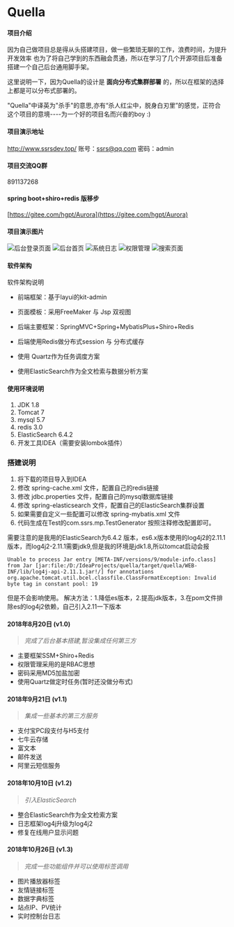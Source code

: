 # Quella

#### 项目介绍

因为自己做项目总是得从头搭建项目，做一些繁琐无聊的工作，浪费时间，为提升开发效率
也为了将自己学到的东西融会贯通，所以在学习了几个开源项目后准备搭建一个自己后台通用脚手架。

这里说明一下，因为Quella的设计是 **面向分布式集群部署** 的，所以在框架的选择上都是可以分布式部署的。


"Quella"中译英为"杀手"的意思,亦有“杀人红尘中，脱身白刃里”的感觉，正符合这个项目的意境----为一个好的项目名而兴奋的boy  :)

#### 项目演示地址
http://www.ssrsdev.top/
账号：ssrs@qq.com
密码：admin

#### 项目交流QQ群
891137268

#### spring boot+shiro+redis 版移步
[https://gitee.com/hgpt/Aurora](https://gitee.com/hgpt/Aurora)

#### 项目演示图片
![后台登录页面](https://images.gitee.com/uploads/images/2018/0924/154933_7976bedb_1783183.png "微信截图_20180924154342.png")
![后台首页](https://images.gitee.com/uploads/images/2018/0924/155004_fa46045f_1783183.png "微信截图_20180924154221.png")
![系统日志](https://images.gitee.com/uploads/images/2018/0924/155023_4a36b7f7_1783183.png "微信截图_20180924154327.png")
![权限管理](https://images.gitee.com/uploads/images/2018/0924/155049_c094a3ed_1783183.png "微信截图_20180924154309.png")
![搜索页面](https://images.gitee.com/uploads/images/2018/1010/162312_a8ed3ad3_1783183.png "TIM截图20181010160537.png")
#### 软件架构
软件架构说明

- 前端框架：基于layui的kit-admin

- 页面模板：采用FreeMaker 与 Jsp 双视图

- 后端主要框架：SpringMVC+Spring+MybatisPlus+Shiro+Redis 

- 后端使用Redis做分布式session 与 分布式缓存

- 使用 Quartz作为任务调度方案

- 使用ElasticSearch作为全文检索与数据分析方案

#### 使用环境说明

1. JDK 1.8
2. Tomcat 7
3. mysql 5.7
4. redis 3.0
5. ElasticSearch 6.4.2 
6. 开发工具IDEA（需要安装lombok插件）

### 搭建说明

1. 将下载的项目导入到IDEA 
2. 修改 spring-cache.xml 文件，配置自己的redis链接
3. 修改 jdbc.properties 文件，配置自己的mysql数据库链接
4. 修改 spring-elasticsearch 文件，配置自己的ElasticSearch集群设置
5. 如果需要自定义一些配置可以修改 spring-mybatis.xml 文件
6. 代码生成在Test的com.ssrs.mp.TestGenerator 按照注释修改配置即可。

需要注意的是我用的ElasticSearch为6.4.2 版本，es6.x版本使用的log4j2的2.11.1版本，而log4j2-2.11.1需要jdk9,但是我的环境是jdk1.8,所以tomcat启动会报

```
Unable to process Jar entry [META-INF/versions/9/module-info.class] from Jar [jar:file:/D:/IdeaProjects/quella/target/quella/WEB-INF/lib/log4j-api-2.11.1.jar!/] for annotations
org.apache.tomcat.util.bcel.classfile.ClassFormatException: Invalid byte tag in constant pool: 19

```
但是不会影响使用。
解决方法：1.降低es版本，2.提高jdk版本，3.在pom文件排除es的log4j2依赖，自己引入2.11一下版本

#### 2018年8月20日 (v1.0)

> *完成了后台基本搭建,暂没集成任何第三方*

- 主要框架SSM+Shiro+Redis 
- 权限管理采用的是RBAC思想
- 密码采用MD5加盐加密
- 使用Quartz做定时任务(暂时还没做分布式)
 

#### 2018年9月21日 (v1.1)

> *集成一些基本的第三方服务*

- 支付宝PC段支付与H5支付 
- 七牛云存储
- 富文本
- 邮件发送
- 阿里云短信服务

#### 2018年10月10日 (v1.2)

> *引入ElasticSearch*

- 整合ElasticSearch作为全文检索方案 
- 日志框架log4j升级为log4j2
- 修复在线用户显示问题

#### 2018年10月26日 (v1.3)

> *完成一些功能组件并可以使用标签调用*

- 图片播放器标签 
- 友情链接标签
- 数据字典标签
- 站点IP、PV统计
- 实时控制台日志

